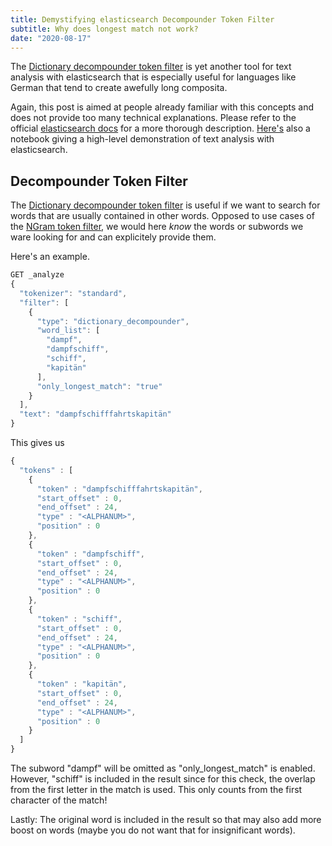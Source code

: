 ```yaml
---
title: Demystifying elasticsearch Decompounder Token Filter
subtitle: Why does longest match not work?
date: "2020-08-17"
---
```

The [Dictionary decompounder token filter](https://www.elastic.co/guide/en/elasticsearch/reference/7.8/analysis-dict-decomp-tokenfilter.html) is yet another tool for text analysis with elasticsearch that is especially useful for languages like German that tend to create awefully long composita.

Again, this post is aimed at people already familiar with this concepts and does not provide too many technical explanations. Please refer to the official [elasticsearch docs](https://www.elastic.co/guide/en/elasticsearch/reference/7.8/analysis-dict-decomp-tokenfilter.html#analysis-dict-decomp-tokenfilter) for a more thorough description. 
[Here's](https://github.com/aplz/nlp_notebooks/blob/master/elasticsearch-nlp.ipynb) also a notebook giving a high-level demonstration of text analysis with elasticsearch. 

## Decompounder Token Filter
The [Dictionary decompounder token filter](https://www.elastic.co/guide/en/elasticsearch/reference/7.8/analysis-dict-decomp-tokenfilter.html)
 is useful if we want to search for words that are usually contained in other words. Opposed to use cases of the [NGram token filter](https://www.elastic.co/guide/en/elasticsearch/reference/master/analysis-ngram-tokenfilter.html), we would here _know_ the words or subwords we ware looking for and can explicitely provide them. 

Here's an example.   

```js
GET _analyze
{
  "tokenizer": "standard",
  "filter": [
    {
      "type": "dictionary_decompounder",
      "word_list": [
        "dampf",
        "dampfschiff",
        "schiff",
        "kapitän"
      ],
      "only_longest_match": "true"
    }
  ],
  "text": "dampfschifffahrtskapitän"
}
```

This gives us

```js
{
  "tokens" : [
    {
      "token" : "dampfschifffahrtskapitän",
      "start_offset" : 0,
      "end_offset" : 24,
      "type" : "<ALPHANUM>",
      "position" : 0
    },
    {
      "token" : "dampfschiff",
      "start_offset" : 0,
      "end_offset" : 24,
      "type" : "<ALPHANUM>",
      "position" : 0
    },
    {
      "token" : "schiff",
      "start_offset" : 0,
      "end_offset" : 24,
      "type" : "<ALPHANUM>",
      "position" : 0
    },
    {
      "token" : "kapitän",
      "start_offset" : 0,
      "end_offset" : 24,
      "type" : "<ALPHANUM>",
      "position" : 0
    }
  ]
}
```
The subword "dampf" will be omitted as "only_longest_match" is enabled. However, "schiff" is included in the result since for this check, the overlap from the first letter in the match is used. This only counts from the first character of the match!

Lastly: The original word is included in the result so that may also add more boost on words (maybe you do not want that for insignificant words).




